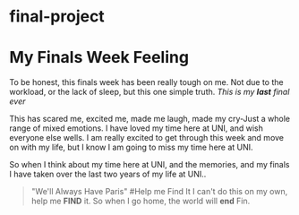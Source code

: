 # final-project

# My Finals Week  Feeling

To be honest, this finals week has been really tough on me. Not due to the workload, or the lack of sleep, but this one simple truth. 
*This is my **last** final ever*  

This has scared me, excited me, made me laugh, made my cry-Just a whole range of mixed emotions. I have loved my time here at UNI, and wish everyone else wells. I am really excited to get through this week and move on with my life, but I know I am going to miss my time here at UNI. 

So when I think about my time here at UNI, and the memories, and my finals I have taken over the last two years of my life at UNI..

>"We'll Always Have Paris" 
#Help me Find It
I can't do this on my own, help me **FIND** it. 
So when I go home, the world will **end** 
Fin. 
